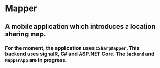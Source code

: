 # Mapper
## A mobile application which introduces a location sharing map. 
### For the moment, the application uses ```CSharpMapper```. This backend uses signalR, C# and ASP.NET Core. The ```Backend``` and ```MapperApp``` are in progress. 
